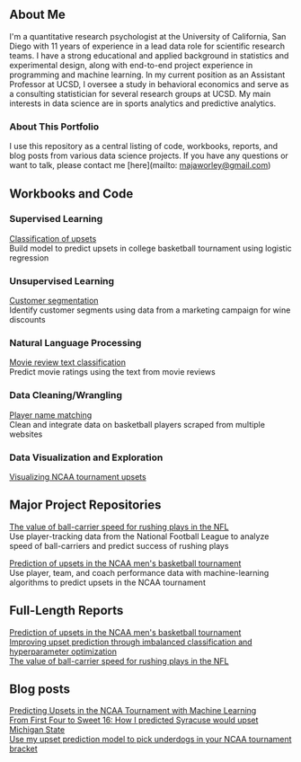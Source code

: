 ## About Me
I'm a quantitative research psychologist at the University of California, San Diego with 11 years of experience in a lead data role for scientific research teams. I have a strong educational and applied background in statistics and experimental design, along with end-to-end project experience in programming and machine learning. In my current position as an Assistant Professor at UCSD, I oversee a study in behavioral economics and serve as a consulting statistician for several research groups at UCSD. My main interests in data science are in sports analytics and predictive analytics. 

### About This Portfolio
I use this repository as a central listing of code, workbooks, reports, and blog posts from various data science projects. If you have any questions or want to talk, please contact me [here](mailto: majaworley@gmail.com) 

## Workbooks and Code

### Supervised Learning
[Classification of upsets](notebooks/classifying_upsets.ipynb)  
Build model to predict upsets in college basketball tournament using logistic regression

### Unsupervised Learning
[Customer segmentation](notebooks/customer_clustering.ipynb)  
Identify customer segments using data from a marketing campaign for wine discounts

### Natural Language Processing
[Movie review text classification](notebooks/review_classification.ipynb)  
Predict movie ratings using the text from movie reviews

### Data Cleaning/Wrangling
[Player name matching](notebooks/player_matching.ipynb)  
Clean and integrate data on basketball players scraped from multiple websites

### Data Visualization and Exploration
[Visualizing NCAA tournament upsets](notebooks/upset_visualization.ipynb)

## Major Project Repositories
[The value of ball-carrier speed for rushing plays in the NFL](https://github.com/mworles/nfl_tracking)  
Use player-tracking data from the National Football League to analyze speed of ball-carriers and predict success of rushing plays

[Prediction of upsets in the NCAA men's basketball tournament](https://github.com/mworles/bracket_vision)  
Use player, team, and coach performance data with machine-learning algorithms to predict upsets in the NCAA tournament

## Full-Length Reports
[Prediction of upsets in the NCAA men's basketball tournament](reports/upset_prediction_1_report.pdf)  
[Improving upset prediction through imbalanced classification and hyperparameter optimization](reports/upset_prediction_2_report.pdf)  
[The value of ball-carrier speed for rushing plays in the NFL](reports/nfl_tracking_1.pdf)


## Blog posts
[Predicting Upsets in the NCAA Tournament with Machine Learning](https://towardsdatascience.com/predicting-upsets-in-the-ncaa-tournament-with-machine-learning-816fecf41f01?source=friends_link&sk=b3590066d81db17f861ddc76da358e13)  
[From First Four to Sweet 16: How I predicted Syracuse would upset Michigan State](https://towardsdatascience.com/from-first-four-to-sweet-16-how-i-predicted-syracuse-would-upset-michigan-state-32fc95c96fa4?source=friends_link&sk=5c8890c53c838a154288c52183af0ae3)  
[Use my upset prediction model to pick underdogs in your NCAA tournament bracket](https://towardsdatascience.com/use-my-upset-prediction-model-to-pick-underdogs-in-your-ncaa-tournament-bracket-87c4aa3935f5?source=friends_link&sk=aa4bbb08d41a35ca6e40d984945b646f)  

